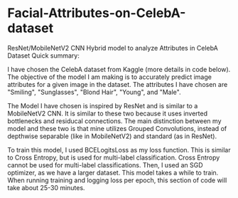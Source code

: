 # Facial-Attributes-on-CelebA-dataset
ResNet/MobileNetV2 CNN Hybrid model to analyze Attributes in CelebA Dataset
Quick summary:

I have chosen the CelebA dataset from Kaggle (more details in code below). The objective of the model I am making is to accurately predict image attributes for a given image in the dataset. The attributes I have chosen are "Smiling", "Sunglasses", "Blond Hair", "Young", and "Male".

The Model I have chosen is inspired by ResNet and is similar to a MobileNetV2 CNN. It is similar to these two because it uses inverted bottlenecks and residucal connections. The main distinction between my model and these two is that mine utilizes Grouped Convolutions, instead of depthwise separable (like in MobileNetV2) and standard (as in ResNet).

To train this model, I used BCELogitsLoss as my loss function. This is similar to Cross Entropy, but is used for multi-label classification. Cross Entropy cannot be used for multi-label classifications. Then, I used an SGD optimizer, as we have a larger dataset. This model takes a while to train. When running training and logging loss per epoch, this section of code will take about 25-30 minutes.
